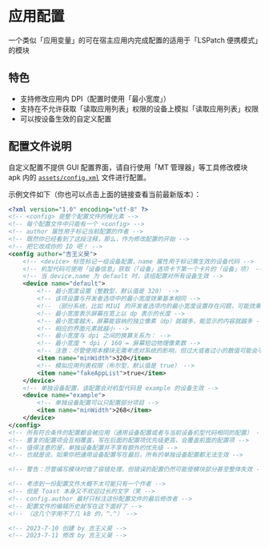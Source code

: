 # 应用配置

一个类似「应用变量」的可在宿主应用内完成配置的适用于「LSPatch 便携模式」的模块

## 特色

- 支持修改应用内 DPI（配置时使用「最小宽度」）
- 支持在不允许获取「读取应用列表」权限的设备上模拟「读取应用列表」权限
- 可以按设备生效的自定义配置

## 配置文件说明

自定义配置不提供 GUI 配置界面，请自行使用「MT 管理器」等工具修改模块 apk 内的 [`assets/config.xml`](https://github.com/jiwangyihao/app_config/blob/main/app/src/main/assets/config.xml) 文件进行配置。

示例文件如下（你也可以点击上面的链接查看当前最新版本）：
``` xml
<?xml version="1.0" encoding="utf-8" ?>
<!-- <config> 是整个配置文件的根元素 -->
<!-- 每个配置文件中只能有一个 <config> -->
<!-- author 属性用于标记当前配置的作者 -->
<!-- 既然你已经看到了这段注释，那么，作为修改配置的开始 -->
<!-- 把它改成你的 ID 吧！ -->
<config author="吉王义昊">
    <!-- <device> 标签标记一组设备配置，name 属性用于标记需生效的设备代码 -->
    <!-- 机型代码可使用「设备信息」获取（「设备」选项卡下第一个卡片的「设备」项） -->
    <!-- 当 device.name 为 default 时，该组配置对所有设备生效 -->
    <device name="default">
        <!-- 最小宽度设置（整数型，默认值是 320） -->
        <!-- 该项设置与开发者选项中的最小宽度效果基本相同 -->
        <!-- （部分系统，比如 MIUI 的开发者选项内的最小宽度设置存在问题，可能效果会不同） -->
        <!-- 最小宽度表示屏幕在宽上以 dp 表示的长度 -->
        <!-- 最小宽度越大，屏幕能容纳的独立像素（dp）就越多，能显示的内容就越多 -->
        <!-- 相应的界面元素就越小 -->
        <!-- 最小宽度与 dpi 之间的换算关系为： -->
        <!-- 最小宽度 * dpi / 160 = 屏幕短边物理像素数 -->
        <!-- 注意：尽管使用本模块无需考虑对系统的影响，但过大或者过小的数值可能会不生效 -->
        <item name="minWidth">320</item>
        <!-- 模拟应用列表权限（布尔型，默认值是 true） -->
        <item name="fakeAppList">true</item>
    </device>
    <!-- 单独设备配置，该配置会对机型代码是 example 的设备生效 -->
    <device name="example">
        <!-- 单独设备配置可以只配置部分项目 -->
        <item name="minWidth">268</item>
    </device>
</config>
<!-- 所有符合条件的配置都会被应用（通用设备配置或者与当前设备机型代码相同的配置） -->
<!-- 重复的配置项会互相覆盖，写在后面的配置项优先级更高，会覆盖前面的配置项 -->
<!-- 值得注意的是，单独设备配置并不享有额外的优先级 -->
<!-- 也就是说，如果你把通用设备配置写在最后，所有的单独设备配置都无法生效 -->

<!-- 警告：尽管编写模块时做了容错处理，但错误的配置仍然可能使模块部分甚至整体失效 -->

<!-- 考虑到一份配置文件大概不太可能只有一个作者 -->
<!-- 但是 Toast 本身又不欢迎过长的文字（笑 -->
<!-- config.author 最好只标注这份配置文件的最后修改者 -->
<!-- 配置文件的编辑历史就写在这下面好了 -->
<!-- （这几个字用不了几 kB 的，^.^） -->

<!-- 2023-7-10 创建 by 吉王义昊 -->
<!-- 2023-7-11 修改 by 吉王义昊 -->
```
